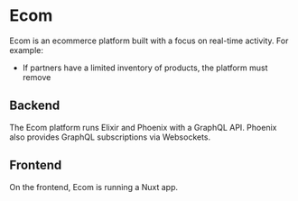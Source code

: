 # Ecom
Ecom is an ecommerce platform built with a focus on real-time activity. For example:

- If partners have a limited inventory of products, the platform must remove 

## Backend
The Ecom platform runs Elixir and Phoenix with a GraphQL API. Phoenix also provides GraphQL subscriptions via Websockets.

## Frontend
On the frontend, Ecom is running a Nuxt app.
